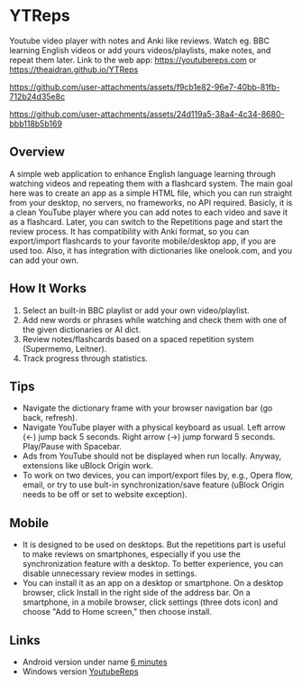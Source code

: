 # YTReps
Youtube video player with notes and Anki like reviews. Watch eg. BBC learning English videos or add yours videos/playlists, make notes, and repeat them later.
Link to the web app:  https://youtubereps.com or https://theaidran.github.io/YTReps

https://github.com/user-attachments/assets/f9cb1e82-96e7-40bb-81fb-712b24d35e8c



https://github.com/user-attachments/assets/24d119a5-38a4-4c34-8680-bbb118b5b169






## Overview
A simple web application to enhance English language learning through watching videos and repeating them with a flashcard system. 
The main goal here was to create an app as a simple HTML file, which you can run straight from your desktop, no servers, no frameworks, no API required.
Basicly, it is a clean YouTube player where you can add notes to each video and save it as a flashcard. Later, you can switch to the Repetitions page and start the review process.
It has compatibility with Anki format, so you can export/import flashcards to your favorite mobile/desktop app, if you are used too.
Also, it has integration with dictionaries like onelook.com, and you can add your own.   

## How It Works
1. Select an built-in BBC playlist or add your own video/playlist.
2. Add new words or phrases while watching and check them with one of the given dictionaries or AI dict.
3. Review notes/flashcards based on a spaced repetition system (Supermemo, Leitner).
4. Track progress through statistics.

## Tips
* Navigate the dictionary frame with your browser navigation bar (go back, refresh).
* Navigate YouTube player with a physical keyboard as usual. Left arrow (<-) jump back 5 seconds. Right arrow (->) jump forward 5 seconds. Play/Pause with Spacebar.
* Ads from YouTube should not be displayed when run locally. Anyway, extensions like uBlock Origin work.
* To work on two devices, you can import/export files by, e.g., Opera flow, email, or try to use bult-in synchronization/save feature (uBlock Origin needs to be off or set to website exception).

## Mobile
*  It is designed to be used on desktops. But the repetitions part is useful to make reviews on smartphones, especially if you use the synchronization feature with a desktop. To better experience, you can disable unnecessary review modes in settings.
*  You can install it as an app on a desktop or smartphone. On a desktop browser, click Install in the right side of the address bar. On a smartphone, in a mobile browser, click settings (three dots icon) and choose "Add to Home screen," then choose install. 

## Links
*  Android version under name [6 minutes](https://raw.githubusercontent.com/theaidran/YTReps/refs/heads/main/6%20minutes.apk)
*  Windows version [YoutubeReps](https://raw.githubusercontent.com/theaidran/YTReps/refs/heads/main/YoutubeReps.exe)
  


